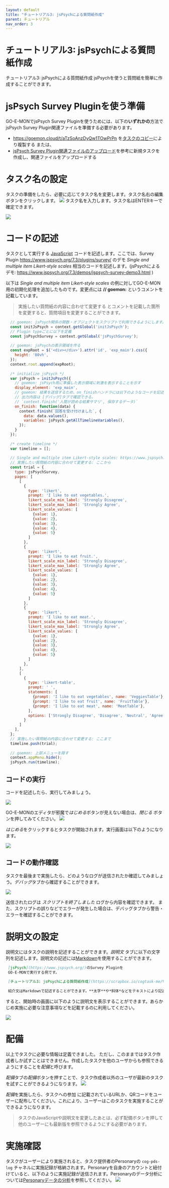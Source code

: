 ```yaml
---
layout: default
title: "チュートリアル3: jsPsychによる質問紙作成"
parent: チュートリアル
nav_order: 3
---
```


# チュートリアル3: jsPsychによる質問紙作成

チュートリアル3: jsPsychによる質問紙作成
jsPsychを使うと質問紙を簡単に作成することができます。

# jsPsych Survey Pluginを使う準備
GO-E-MONでjsPsych Survey Pluginを使うためには、以下の**いずれかの**方法でjsPsych Survey Plugin関連ファイルを準備する必要があります。
- <https://goemon.cloud/t/aTzSoAnzDyQw1TOwPrPn> を[タスクのコピー](../basic/タスクのコピー.html)により複製する
または、
- [jsPsych Survey Plugin関連ファイルのアップロード](jsPsych_Survey_Plugin関連ファイルのアップロード.html)を参考に新規タスクを作成し、関連ファイルをアップロードする

# タスク名の設定
タスクの準備をしたら、必要に応じてタスク名を変更します。タスク名右の編集ボタンをクリックします。
![](/images/60d2633d9ffbb100229f5163.png)
タスク名を入力します。タスク名はENTERキーで確定できます。

![](/images/634e172d3dcdc8001d3f3ee0.png)

# コードの記述
タスクとして実行する [JavaScript](../reference/JavaScript.html) コードを記述します。ここでは、Survey Plugin <https://www.jspsych.org/7.3/plugins/survey/> のデモ *Single and multiple item Likert-style scales* 相当のコードを記述します。(jsPsychによるデモ: <https://www.jspsych.org/7.3/demos/jspsych-survey-demo3.html> )

以下は  *Single and multiple item Likert-style scales* の例に対してGO-E-MON用の初期化処理を追加したものです。変更点には **// goemon:** というコメントを記載しています。

> 実施したい質問紙の内容に合わせて変更する とコメントを記載した箇所を変更すると、質問項目を変更することができます。

```javascript
  // goemon: jsPsych関係の関数・オブジェクトをスクリプトで利用できるようにします。
  const initJsPsych = context.getGlobal('initJsPsych');
  // Plugin typeごとに以下を定義
  const jsPsychSurvey = context.getGlobal('jsPsychSurvey');
 
  // goemon: jsPsychの表示領域を作る
  const expRoot = $('<div></div>').attr('id', 'exp_main').css({
    height: '80vh',
  });
  context.root.append(expRoot);
  
  /* initialize jsPsych */
  var jsPsych = initJsPsych({
    // goemon: jsPsych用に準備した表示領域に刺激を表示することを示す
    display_element: 'exp_main',
    // goemon: 結果を送信するため、on_finishハンドラには以下のようなコードを記述する。
    // 出力内容は [デバッグ]タブで確認できる。
    // `context.finish('人間が読める結果サマリ', 保存するデータ)`
    on_finish: function(data) {
      context.finish(`回答を受け付けました`, {
        data: data.values(),
        variables: jsPsych.getAllTimelineVariables(),
      });
    }
  });
  
  /* create timeline */
  var timeline = [];
  
  // Single and multiple item Likert-style scales: https://www.jspsych.org/7.3/demos/jspsych-survey-demo3.html
  // 実施したい質問紙の内容に合わせて変更する: ここから
  const trial = {
    type: jsPsychSurvey,
    pages: [
      [
        {
          type: 'likert',
          prompt: 'I like to eat vegetables.',
          likert_scale_min_label: 'Strongly Disagree',
          likert_scale_max_label: 'Strongly Agree',
          likert_scale_values: [
            {value: 1},
            {value: 2},
            {value: 3},
            {value: 4},
            {value: 5}
          ]
        }, 
        {
          type: 'likert',
          prompt: 'I like to eat fruit.',
          likert_scale_min_label: 'Strongly Disagree',
          likert_scale_max_label: 'Strongly Agree',
          likert_scale_values: [
            {value: 1},
            {value: 2},
            {value: 3},
            {value: 4},
            {value: 5}
          ]
        },
        {
          type: 'likert',
          prompt: 'I like to eat meat.',
          likert_scale_min_label: 'Strongly Disagree',
          likert_scale_max_label: 'Strongly Agree',
          likert_scale_values: [
            {value: 1},
            {value: 2},
            {value: 3},
            {value: 4},
            {value: 5}
          ]
        },  
      ],
      [
        {
          type: 'likert-table',
          prompt: ' ',
          statements: [
            {prompt: 'I like to eat vegetables', name: 'VeggiesTable'},
            {prompt: 'I like to eat fruit', name: 'FruitTable'},
            {prompt: 'I like to eat meat', name: 'MeatTable'},
          ],
          options: ['Strongly Disagree', 'Disagree', 'Neutral', 'Agree', 'Strongly Agree'],
        }
      ]
    ],
  };
  // 実施したい質問紙の内容に合わせて変更する: ここまで
  timeline.push(trial);
 
  // goemon: 上部メニューを隠す
  context.appMenu.hide();
  jsPsych.run(timeline);

```
## コードの実行
コードを記述したら、実行してみましょう。

![](/images/6350af739d777b001dc570ec.png)

GO-E-MONのエディタが邪魔で*はじめる*ボタンが見えない場合は、*閉じる* ボタンを押してみてください。
![](/images/60eaa745029d5c001e8cfe86.png)


*はじめる*をクリックするとタスクが開始されます。実行画面は以下のようになります。

![](/images/6350afc8fb7191001d5735ce.png)



## コードの動作確認
タスクを最後まで実施したら、どのようなログが送信されたか確認してみましょう。*デバッグ*タブから確認することができます。

![](/images/60eaa91adc695d001ec4f5b4.png)


送信されたログは *スクリプトを終了しました* ログから内容を確認できます。
また、スクリプトの誤りなどでエラーが発生した場合は、デバッグタブから警告・エラーを確認することができます。

# 説明文の設定
説明文にはタスクの説明を記述することができます。*説明文* タブに以下の文字列を記述します。説明文の記述には[Markdown](../reference/Markdown.html)を使用することができます。

```markdown
 [jsPsych](https://www.jspsych.org/)のSurvey Pluginを
 GO-E-MONで実行する例です。
 
 [チュートリアル3: jsPsychによる質問紙作成](https://scrapbox.io/cogtask-me/%E3%83%81%E3%83%A5%E3%83%BC%E3%83%88%E3%83%AA%E3%82%A2%E3%83%AB3:_jsPsych%E3%81%AB%E3%82%88%E3%82%8B%E8%B3%AA%E5%95%8F%E7%B4%99%E4%BD%9C%E6%88%90)で紹介しているサンプルです。
  
 紹介文はMarkdownで記述することができます。**太字**や*斜体*などをテキストにより記述することができます。

```
すると、開始時の画面に以下のように説明文を表示することができます。あらかじめ実施に必要な注意事項などを記載するのに利用してください。

![](/images/634e16c0b97d14001da6eced.png)

# 配備
以上でタスクに必要な情報は定義できました。
ただし、このままではタスク作成者しか試すことはできません。作成したタスクを他のユーザからも参照できるようにすることを*配備*と呼びます。

*配備*タブの*配備*ボタンを押すことで、タスク作成者以外のユーザが最新のタスクを試すことができるようになります。
![](/images/60eaa9e96c34da001c027802.png)

*配備*を実施したら、タスクへの参加 に記載されているURLか、QRコードをユーザーに配布してください。これにより、ユーザーはこのタスクを実施することができるようになります。

> タスクのJavaScriptや説明文を変更したあとは、必ず配備ボタンを押して他のユーザーにも最新版を参照できるようにする必要があります。


# 実施確認
タスクがユーザーにより実施されると、タスク提供者のPersonaryの `cog-pds-log` チャネルに実施記録が格納されます。Personaryを自身のアカウントと紐付けていると、以下のように実施記録が送信されます。Personaryのデータ分析については[Personaryデータの分析](../basic/Personaryデータの分析.html)を参照してください。
![](/images/personary-channel.png)
